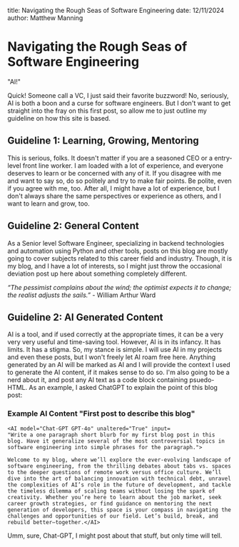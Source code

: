 title: Navigating the Rough Seas of Software Engineering
date: 12/11/2024
author: Matthew Manning


# Navigating the Rough Seas of Software Engineering

"AI!"

Quick! Someone call a VC, I just said their favorite buzzword! No, seriously, AI is both a boon and a curse for software engineers. But I don't want to get straight into the fray on this first post, so allow me to just outline my guideline on how this site is based.


## Guideline 1: Learning, Growing, Mentoring
This is serious, folks. It doesn't matter if you are a seasoned CEO or a entry-level front line worker. I am loaded with a lot of experience, and everyone deserves to learn or be concerned with any of it. If you disagree with me and want to say so, do so politely and try to make fair points. Be polite, even if you agree with me, too. After all, I might have a lot of experience, but I don't always share the same perspectives or experience as others, and I want to learn and grow, too.


## Guideline 2: General Content

As a Senior level Software Engineer, specializing in backend technologies and automation using Python and other tools, posts on this blog are mostly going to cover subjects related to this career field and industry. Though, it is my blog, and I have a lot of interests, so I might just throw the occasional deviation post up here about something completely different.

*“The pessimist complains about the wind; the optimist expects it to change; the realist adjusts the sails.”* - William Arthur Ward


## Guideline 2: AI Generated Content

AI is a tool, and if used correctly at the appropriate times, it can be a very very very useful and time-saving tool. However, AI is in its infancy. It has limits. It has a stigma. So, my stance is simple. I will use AI in my projects and even these posts, but I won't freely let AI roam free here. Anything generated by an AI will be marked as AI and I will provide the context I used to generate the AI content, if it makes sense to do so. I'm also going to be a nerd about it, and post any AI text as a code block containing psuedo-HTML. As an example, I asked ChatGPT to explain the point of this blog post:

### Example AI Content "First post to describe this blog"
```
<AI model="Chat-GPT GPT-4o" unaltered="True" input=
"Write a one paragraph short blurb for my first blog post in this blog. Have it generalize several of the most controversial topics in software engineering into simple phrases for the paragraph.">

Welcome to my blog, where we’ll explore the ever-evolving landscape of software engineering, from the thrilling debates about tabs vs. spaces to the deeper questions of remote work versus office culture. We’ll dive into the art of balancing innovation with technical debt, unravel the complexities of AI’s role in the future of development, and tackle the timeless dilemma of scaling teams without losing the spark of creativity. Whether you’re here to learn about the job market, seek career growth strategies, or find guidance on mentoring the next generation of developers, this space is your compass in navigating the challenges and opportunities of our field. Let’s build, break, and rebuild better—together.</AI>
```

Umm, sure, Chat-GPT, I might post about that stuff, but only time will tell.

